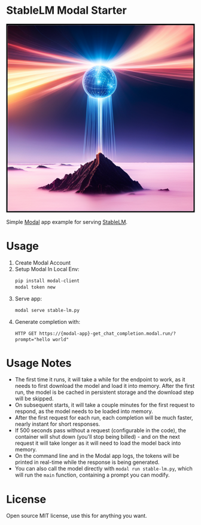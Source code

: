 # StableLM Modal Starter

![](./images/readme_header.png)

Simple [Modal](https://modal.com/) app example for serving [StableLM](https://github.com/stability-AI/stableLM/).

# Usage

1. Create Modal Account
1. Setup Modal In Local Env:
    ```bash
    pip install modal-client
    modal token new
    ```
1. Serve app:
    ```bash
    modal serve stable-lm.py
    ```
1. Generate completion with:
    ```
    HTTP GET https://{modal-app}-get_chat_completion.modal.run/?prompt="hello world"
    ```

# Usage Notes
- The first time it runs, it will take a while for the endpoint to work, as it needs to first download the model and load it into memory.  After the first run, the model is be cached in persistent storage and the download step will be skipped.
- On subsequent starts, it will take a couple minutes for the first request to respond, as the model needs to be loaded into memory.  
- After the first request for each run, each completion will be much faster, nearly instant for short responses.
- If 500 seconds pass without a request (configurable in the code), the container will shut down (you'll stop being billed) - and on the next request it will take longer as it will need to load the model back into memory.
- On the command line and in the Modal app logs, the tokens will be printed in real-time while the response is being generated.
- You can also call the model directly with `modal run stable-lm.py`, which will run the `main` function, containing a prompt you can modify.

# License

Open source MIT license, use this for anything you want.